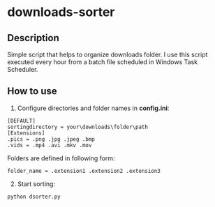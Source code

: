 # downloads-sorter
## Description
Simple script that helps to organize downloads folder. I use this script executed every hour from a batch file scheduled in Windows Task Scheduler.
## How to use
1. Configure directories and folder names in **config.ini**:
```
[DEFAULT]
sortingdirectory = your\downloads\folder\path
[Extensions]
.pics = .png .jpg .jpeg .bmp
.vids = .mp4 .avi .mkv .mov
```
Folders are defined in following form:
```
folder_name = .extension1 .extension2 .extension3
```
2. Start sorting:
```
python dsorter.py
```
